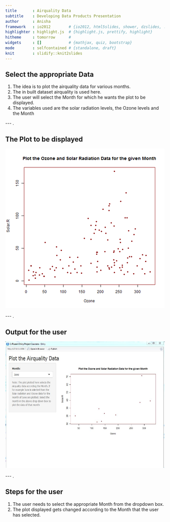 ```yaml
---
title       : Airquality Data
subtitle    : Developing Data Products Presentation
author      : Anisha
framework   : io2012        # {io2012, html5slides, shower, dzslides, ...}
highlighter : highlight.js  # {highlight.js, prettify, highlight}
hitheme     : tomorrow      # 
widgets     : []            # {mathjax, quiz, bootstrap}
mode        : selfcontained # {standalone, draft}
knit        : slidify::knit2slides
---
```


## Select the appropriate Data

1. The idea is to plot the airquality data for various months.
2. The in built dataset airquality is used here.
3. The user will select the Month for which he wants the plot to be displayed.
4. The variables used are the solar radiation levels, the Ozone levels and the Month

--- .

## The Plot to be displayed

![plot of chunk unnamed-chunk-1](assets/fig/unnamed-chunk-1-1.png) 

--- .


## Output for the user
<img src="coursera_proj.jpg" height="400px" width="600px"/>

--- .

## Steps for the user

1. The user needs to select the appropriate Month from the dropdown box.
2. The plot displayed gets changed according to the Month that the user has selected.
